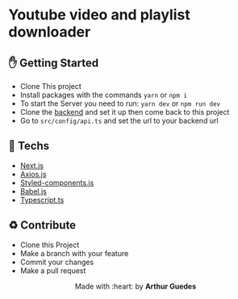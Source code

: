 # Youtube video and playlist downloader

## :hand: Getting Started
- Clone This project
- Install packages with the commands `yarn` or `npm i`
- To start the Server you need to run: `yarn dev` or `npm run dev`
- Clone the [backend](https://github.com/arthurguedes375/youtube-video-and-playlist-downloader/settings) and set it up then come back to this project
- Go to ` src/config/api.ts ` and set the url to your backend url

## :rocket: Techs
- [Next.js](https://nextjs.org/)
- [Axios.js](https://www.npmjs.com/package/axios)
- [Styled-components.js](https://styled-components.com/)
- [Babel.js](https://babeljs.io/)
- [Typescript.ts](https://www.typescriptlang.org/)


## :recycle: Contribute
- Clone this Project
- Make a branch with your feature
- Commit your changes
- Make a pull request

<p align="center">Made with :heart: by <strong>Arthur Guedes</strong></p>
